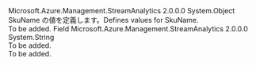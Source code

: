 <Type Name="SkuName" FullName="Microsoft.Azure.Management.StreamAnalytics.Models.SkuName">
  <TypeSignature Language="C#" Value="public static class SkuName" />
  <TypeSignature Language="ILAsm" Value=".class public auto ansi abstract sealed beforefieldinit SkuName extends System.Object" />
  <TypeSignature Language="DocId" Value="T:Microsoft.Azure.Management.StreamAnalytics.Models.SkuName" />
  <TypeSignature Language="VB.NET" Value="Public Class SkuName" />
  <TypeSignature Language="F#" Value="type SkuName = class" />
  <AssemblyInfo>
    <AssemblyName>Microsoft.Azure.Management.StreamAnalytics</AssemblyName>
    <AssemblyVersion>2.0.0.0</AssemblyVersion>
  </AssemblyInfo>
  <Base>
    <BaseTypeName>System.Object</BaseTypeName>
  </Base>
  <Interfaces />
  <Docs>
    <summary>
            <span data-ttu-id="64eb6-101">SkuName の値を定義します。</span><span class="sxs-lookup"><span data-stu-id="64eb6-101">Defines values for SkuName.</span></span>
            </summary>
    <remarks>To be added.</remarks>
  </Docs>
  <Members>
    <Member MemberName="Standard">
      <MemberSignature Language="C#" Value="public const string Standard;" />
      <MemberSignature Language="ILAsm" Value=".field public static literal string Standard" />
      <MemberSignature Language="DocId" Value="F:Microsoft.Azure.Management.StreamAnalytics.Models.SkuName.Standard" />
      <MemberSignature Language="VB.NET" Value="Public Const Standard As String " />
      <MemberSignature Language="F#" Value="val mutable Standard : string" Usage="Microsoft.Azure.Management.StreamAnalytics.Models.SkuName.Standard" />
      <MemberType>Field</MemberType>
      <AssemblyInfo>
        <AssemblyName>Microsoft.Azure.Management.StreamAnalytics</AssemblyName>
        <AssemblyVersion>2.0.0.0</AssemblyVersion>
      </AssemblyInfo>
      <ReturnValue>
        <ReturnType>System.String</ReturnType>
      </ReturnValue>
      <Docs>
        <summary>To be added.</summary>
        <remarks>To be added.</remarks>
      </Docs>
    </Member>
  </Members>
</Type>
